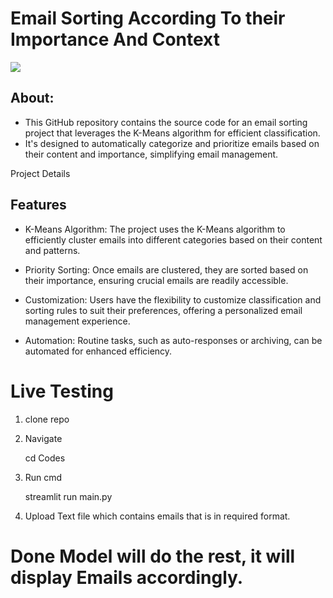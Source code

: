 # Email Sorting According To their Importance And Context
<img src = "https://wallpapers.com/images/featured/email-fdtqz3e7u382nxb8.jpg">

## About:

  - This GitHub repository contains the source code for an email sorting project that leverages the K-Means algorithm for efficient classification.
  -  It's designed to automatically categorize and prioritize emails based on their content and importance, simplifying email management.

Project Details
## Features

  - K-Means Algorithm: The project uses the K-Means algorithm to efficiently cluster emails into different categories based on their content and patterns.

  - Priority Sorting: Once emails are clustered, they are sorted based on their importance, ensuring crucial emails are readily accessible.

  - Customization: Users have the flexibility to customize classification and sorting rules to suit their preferences, offering a personalized email management experience.

  - Automation: Routine tasks, such as auto-responses or archiving, can be automated for enhanced efficiency.

# Live Testing
1. clone repo     

        
2. Navigate
         
    cd Codes
    
3. Run cmd

    streamlit run main.py

4. Upload Text file which contains emails that is in required format.

# Done Model will do the rest, it will display Emails accordingly.
    
